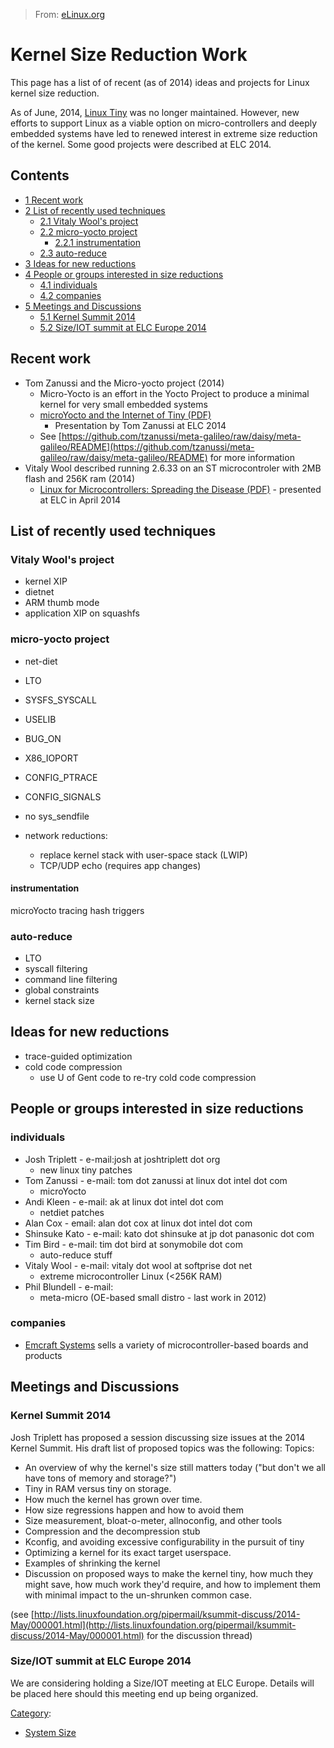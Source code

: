 > From: [eLinux.org](http://eLinux.org/Kernel_Size_Reduction_Work "http://eLinux.org/Kernel_Size_Reduction_Work")


# Kernel Size Reduction Work



This page has a list of of recent (as of 2014) ideas and projects for
Linux kernel size reduction.

As of June, 2014, [Linux Tiny](http://eLinux.org/Linux_Tiny "Linux Tiny") was no longer
maintained. However, new efforts to support Linux as a viable option on
micro-controllers and deeply embedded systems have led to renewed
interest in extreme size reduction of the kernel. Some good projects
were described at ELC 2014.

## Contents

-   [1 Recent work](#recent-work)
-   [2 List of recently used
    techniques](#list-of-recently-used-techniques)
    -   [2.1 Vitaly Wool's project](#vitaly-wool-s-project)
    -   [2.2 micro-yocto project](#micro-yocto-project)
        -   [2.2.1 instrumentation](#instrumentation)
    -   [2.3 auto-reduce](#auto-reduce)
-   [3 Ideas for new reductions](#ideas-for-new-reductions)
-   [4 People or groups interested in size
    reductions](#people-or-groups-interested-in-size-reductions)
    -   [4.1 individuals](#individuals)
    -   [4.2 companies](#companies)
-   [5 Meetings and Discussions](#meetings-and-discussions)
    -   [5.1 Kernel Summit 2014](#kernel-summit-2014)
    -   [5.2 Size/IOT summit at ELC Europe
        2014](#size-iot-summit-at-elc-europe-2014)

## Recent work

-   Tom Zanussi and the Micro-yocto project (2014)
    -   Micro-Yocto is an effort in the Yocto Project to produce a
        minimal kernel for very small embedded systems
    -   [microYocto and the Internet of Tiny
        (PDF)](http://eLinux.org/images/5/54/Tom.zanussi-elc2014.pdf "Tom.zanussi-elc2014.pdf")
        - Presentation by Tom Zanussi at ELC 2014
    -   See
        [https://github.com/tzanussi/meta-galileo/raw/daisy/meta-galileo/README](https://github.com/tzanussi/meta-galileo/raw/daisy/meta-galileo/README)
        for more information
-   Vitaly Wool described running 2.6.33 on an ST microcontroler with
    2MB flash and 256K ram (2014)
    -   [Linux for Microcontrollers: Spreading the Disease
        (PDF)](http://eLinux.org/images/c/ca/Spreading.pdf "Spreading.pdf") - presented
        at ELC in April 2014

## List of recently used techniques

### Vitaly Wool's project

-   kernel XIP
-   dietnet
-   ARM thumb mode
-   application XIP on squashfs

### micro-yocto project

-   net-diet
-   LTO
-   SYSFS\_SYSCALL
-   USELIB
-   BUG\_ON
-   X86\_IOPORT
-   CONFIG\_PTRACE
-   CONFIG\_SIGNALS
-   no sys\_sendfile

-   network reductions:
    -   replace kernel stack with user-space stack (LWIP)
    -   TCP/UDP echo (requires app changes)

#### instrumentation

microYocto tracing hash triggers

### auto-reduce

-   LTO
-   syscall filtering
-   command line filtering
-   global constraints
-   kernel stack size

## Ideas for new reductions

-   trace-guided optimization
-   cold code compression
    -   use U of Gent code to re-try cold code compression

## People or groups interested in size reductions

### individuals

-   Josh Triplett - e-mail:josh at joshtriplett dot org
    -   new linux tiny patches
-   Tom Zanussi - e-mail: tom dot zanussi at linux dot intel dot com
    -   microYocto
-   Andi Kleen - e-mail: ak at linux dot intel dot com
    -   netdiet patches
-   Alan Cox - email: alan dot cox at linux dot intel dot com
-   Shinsuke Kato - e-mail: kato dot shinsuke at jp dot panasonic dot
    com
-   Tim Bird - e-mail: tim dot bird at sonymobile dot com
    -   auto-reduce stuff
-   Vitaly Wool - e-mail: vitaly dot wool at softprise dot net
    -   extreme microcontroller Linux (\<256K RAM)
-   Phil Blundell - e-mail:
    -   meta-micro (OE-based small distro - last work in 2012)

### companies

-   [Emcraft Systems](http://www.emcraft.com/) sells a variety of
    microcontroller-based boards and products

## Meetings and Discussions

### Kernel Summit 2014

Josh Triplett has proposed a session discussing size issues at the 2014
Kernel Summit. His draft list of proposed topics was the following:
Topics:

-   An overview of why the kernel's size still matters today ("but don't
    we all have tons of memory and storage?")
-   Tiny in RAM versus tiny on storage.
-   How much the kernel has grown over time.
-   How size regressions happen and how to avoid them
-   Size measurement, bloat-o-meter, allnoconfig, and other tools
-   Compression and the decompression stub
-   Kconfig, and avoiding excessive configurability in the pursuit of
    tiny
-   Optimizing a kernel for its exact target userspace.
-   Examples of shrinking the kernel
-   Discussion on proposed ways to make the kernel tiny, how much they
    might save, how much work they'd require, and how to implement them
    with minimal impact to the un-shrunken common case.

(see
[http://lists.linuxfoundation.org/pipermail/ksummit-discuss/2014-May/000001.html](http://lists.linuxfoundation.org/pipermail/ksummit-discuss/2014-May/000001.html)
for the discussion thread)

### Size/IOT summit at ELC Europe 2014

We are considering holding a Size/IOT meeting at ELC Europe. Details
will be placed here should this meeting end up being organized.


[Category](http://eLinux.org/Special:Categories "Special:Categories"):

-   [System Size](http://eLinux.org/Category:System_Size "Category:System Size")

